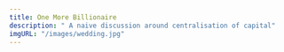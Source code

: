 ```yaml
---
title: One More Billionaire
description: " A naive discussion around centralisation of capital"
imgURL: "/images/wedding.jpg"
---
```

